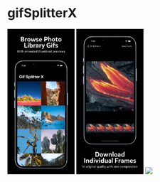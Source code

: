 # gifSplitterX
<img src="https://github.com/lamaustin66/gifSplitterX/blob/main/Screenshots/1.jpg" width=30% /> <img src="https://github.com/lamaustin66/gifSplitterX/blob/main/Screenshots/2.jpg" width=30% /> <img src="https://github.com/lamaustin66/gifSplitterX/blob/main/Screenshots/demo.gif" width=30% />
